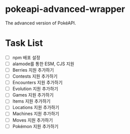 # pokeapi-advanced-wrapper

The advanced version of PokéAPI.

# Task List

- [ ] npm 배포 설정
- [ ] alamode를 통한 ESM, CJS 지원
- [ ] Berries 지원 추가하기
- [ ] Contests 지원 추가하기
- [ ] Encounters 지원 추가하기
- [ ] Evolution 지원 추가하기
- [ ] Games 지원 추가하기
- [ ] Items 지원 추가하기
- [ ] Locations 지원 추가하기
- [ ] Machines 지원 추가하기
- [ ] Moves 지원 추가하기
- [ ] Pokémon 지원 추가하기
